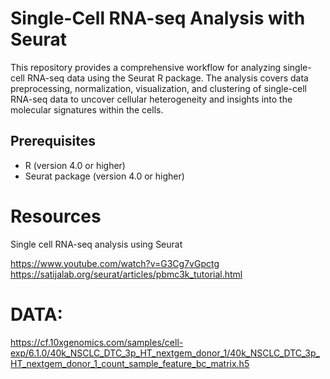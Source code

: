 
# Single-Cell RNA-seq Analysis with Seurat

This repository provides a comprehensive workflow for analyzing single-cell RNA-seq data using the Seurat R package. The analysis covers data preprocessing, normalization, visualization, and clustering of single-cell RNA-seq data to uncover cellular heterogeneity and insights into the molecular signatures within the cells.

## Prerequisites
- R (version 4.0 or higher)
- Seurat package (version 4.0 or higher)



# Resources
Single cell RNA-seq analysis using Seurat

https://www.youtube.com/watch?v=G3Cg7vGpctg
<br>
https://satijalab.org/seurat/articles/pbmc3k_tutorial.html


# DATA: 
https://cf.10xgenomics.com/samples/cell-exp/6.1.0/40k_NSCLC_DTC_3p_HT_nextgem_donor_1/40k_NSCLC_DTC_3p_HT_nextgem_donor_1_count_sample_feature_bc_matrix.h5
